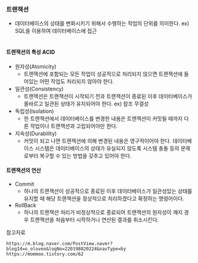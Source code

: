 ### 트랜잭션
- 데이터베이스의 상태를 변화시키기 위해서 수행하는 작업의 단위를 의미한다. ex) SQL을 이용하여 데이터베이스에 접근<br><br>

#### 트랜잭션의 특성 ACID
- 원자성(Atomicity)
  - 트랜잭션에 포함되는 모든 작업이 성공적으로 처리되지 않으면 트랜잭션에 들어있는 어떤 작업도 처리되지 않아야 한다.
- 일관성(Consistency)
  - 트랜잭션은 트랜잭션이 시작되기 전과 트랜잭션이 종료된 이후 데이터베이스가 올바르고 일관된 상태가 유지되어야 한다. ex) 참조 무결성
- 독립성(Isolation)
  - 한 트랜잭션에서 데이터베이스를 변경한 내용은 트랜잭션이 커밋될 때까지 다른 작업이나 트랜잭션과 고립되어야만 한다.
- 지속성(Durability)
  - 커밋이 되고 나면 트랜잭션에 의해 변경된 내용은 영구적이어야 한다. 데이터베이스 시스템은 데이터베이스의 상태가 유실되지 않도록 시스템 충돌 등의 문제로부터 복구할 수 있는 방법을 갖추고 있어야 한다.

#### 트랜잭션의 연산
- Commit
  - 하나의 트랜잭션이 성공적으로 종료된 이후 데이터베이스가 일관성있는 상태를 유지할 때 해당 트랜잭션을 정상적으로 처리하겠다고 확정하는 명령어이다.
- RollBack
  - 하나의 트랜잭션 처리가 비정상적으로 종료되어 트랜잭션의 원자성이 깨지 경우 트랜잭션을 처음부터 시작하거나 연산된 결과를 취소시킨다.


참고자료
```
https://m.blog.naver.com/PostView.naver?blogId=o_oloveo&logNo=220198820224&navType=by
https://mommoo.tistory.com/62
```
